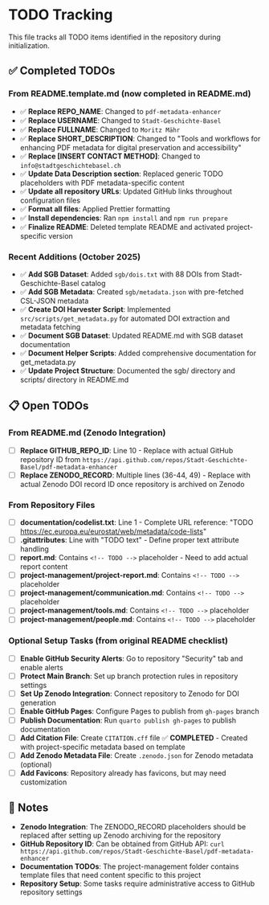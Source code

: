 # TODO Tracking

This file tracks all TODO items identified in the repository during initialization.

## ✅ Completed TODOs

### From README.template.md (now completed in README.md)

- ✅ **Replace REPO_NAME**: Changed to `pdf-metadata-enhancer`
- ✅ **Replace USERNAME**: Changed to `Stadt-Geschichte-Basel`
- ✅ **Replace FULLNAME**: Changed to `Moritz Mähr`
- ✅ **Replace SHORT_DESCRIPTION**: Changed to "Tools and workflows for enhancing PDF metadata for digital preservation and accessibility"
- ✅ **Replace [INSERT CONTACT METHOD]**: Changed to `info@stadtgeschichtebasel.ch`
- ✅ **Update Data Description section**: Replaced generic TODO placeholders with PDF metadata-specific content
- ✅ **Update all repository URLs**: Updated GitHub links throughout configuration files
- ✅ **Format all files**: Applied Prettier formatting
- ✅ **Install dependencies**: Ran `npm install` and `npm run prepare`
- ✅ **Finalize README**: Deleted template README and activated project-specific version

### Recent Additions (October 2025)

- ✅ **Add SGB Dataset**: Added `sgb/dois.txt` with 88 DOIs from Stadt-Geschichte-Basel catalog
- ✅ **Add SGB Metadata**: Created `sgb/metadata.json` with pre-fetched CSL-JSON metadata
- ✅ **Create DOI Harvester Script**: Implemented `src/scripts/get_metadata.py` for automated DOI extraction and metadata fetching
- ✅ **Document SGB Dataset**: Updated README.md with SGB dataset documentation
- ✅ **Document Helper Scripts**: Added comprehensive documentation for get_metadata.py
- ✅ **Update Project Structure**: Documented the sgb/ directory and scripts/ directory in README.md

## 📋 Open TODOs

### From README.md (Zenodo Integration)

- [ ] **Replace GITHUB_REPO_ID**: Line 10 - Replace with actual GitHub repository ID from `https://api.github.com/repos/Stadt-Geschichte-Basel/pdf-metadata-enhancer`
- [ ] **Replace ZENODO_RECORD**: Multiple lines (36-44, 49) - Replace with actual Zenodo DOI record ID once repository is archived on Zenodo

### From Repository Files

- [ ] **documentation/codelist.txt**: Line 1 - Complete URL reference: "TODO https://ec.europa.eu/eurostat/web/metadata/code-lists"
- [ ] **.gitattributes**: Line with "TODO text" - Define proper text attribute handling
- [ ] **report.md**: Contains `<!-- TODO -->` placeholder - Need to add actual report content
- [ ] **project-management/project-report.md**: Contains `<!-- TODO -->` placeholder
- [ ] **project-management/communication.md**: Contains `<!-- TODO -->` placeholder
- [ ] **project-management/tools.md**: Contains `<!-- TODO -->` placeholder
- [ ] **project-management/people.md**: Contains `<!-- TODO -->` placeholder

### Optional Setup Tasks (from original README checklist)

- [ ] **Enable GitHub Security Alerts**: Go to repository "Security" tab and enable alerts
- [ ] **Protect Main Branch**: Set up branch protection rules in repository settings
- [ ] **Set Up Zenodo Integration**: Connect repository to Zenodo for DOI generation
- [ ] **Enable GitHub Pages**: Configure Pages to publish from `gh-pages` branch
- [ ] **Publish Documentation**: Run `quarto publish gh-pages` to publish documentation
- [ ] **Add Citation File**: Create `CITATION.cff` file ✅ **COMPLETED** - Created with project-specific metadata based on template
- [ ] **Add Zenodo Metadata File**: Create `.zenodo.json` for Zenodo metadata (optional)
- [ ] **Add Favicons**: Repository already has favicons, but may need customization

## 📝 Notes

- **Zenodo Integration**: The ZENODO_RECORD placeholders should be replaced after setting up Zenodo archiving for the repository
- **GitHub Repository ID**: Can be obtained from GitHub API: `curl https://api.github.com/repos/Stadt-Geschichte-Basel/pdf-metadata-enhancer`
- **Documentation TODOs**: The project-management folder contains template files that need content specific to this project
- **Repository Setup**: Some tasks require administrative access to GitHub repository settings

